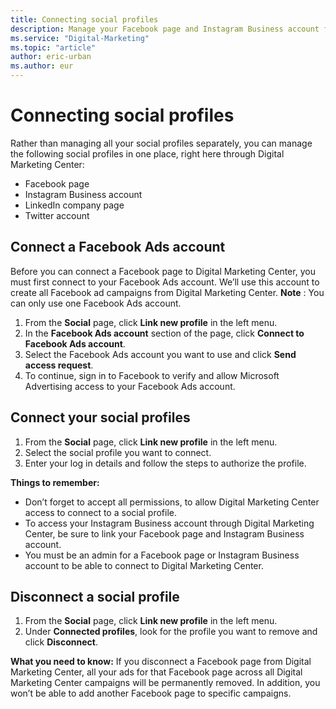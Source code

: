 ```yaml
---
title: Connecting social profiles
description: Manage your Facebook page and Instagram Business account from Digital Marketing Center.
ms.service: "Digital-Marketing"
ms.topic: "article"
author: eric-urban
ms.author: eur
---
```


# Connecting social profiles

Rather than managing all your social profiles separately, you can manage the following social profiles in one place, right here through Digital Marketing Center:

- Facebook page
- Instagram Business account
- LinkedIn company page
- Twitter account

## Connect a Facebook Ads account

Before you can connect a Facebook page to Digital Marketing Center, you must first connect to your Facebook Ads account. We’ll use this account to create all Facebook ad campaigns from Digital Marketing Center. **Note** : You can only use one Facebook Ads account.

1. From the **Social** page, click **Link new profile** in the left menu.
1. In the **Facebook Ads account** section of the page, click **Connect to Facebook Ads account**.
1. Select the Facebook Ads account you want to use and click **Send access request**.
1. To continue, sign in to Facebook to verify and allow Microsoft Advertising access to your Facebook Ads account.

## Connect your social profiles

1. From the **Social** page, click **Link new profile** in the left menu.
1. Select the social profile you want to connect.
1. Enter your log in details and follow the steps to authorize the profile.

**Things to remember:**

- Don’t forget to accept all permissions, to allow Digital Marketing Center access to connect to a social profile.
- To access your Instagram Business account through Digital Marketing Center, be sure to link your Facebook page and Instagram Business account.
- You must be an admin for a Facebook page or Instagram Business account to be able to connect to Digital Marketing Center.

## Disconnect a social profile

1. From the **Social** page, click **Link new profile** in the left menu.
1. Under **Connected profiles**, look for the profile you want to remove and click **Disconnect**.

**What you need to know:**    If you disconnect a Facebook page from Digital Marketing Center, all your ads for that Facebook page across all Digital Marketing Center campaigns will be permanently removed. In addition, you won’t be able to add another Facebook page to specific campaigns.


